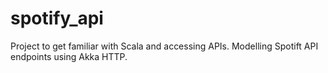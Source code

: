 # spotify_api
Project to get familiar with Scala and accessing APIs. Modelling Spotift API endpoints using Akka HTTP. 
